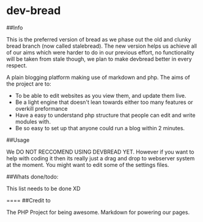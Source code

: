 dev-bread
=====
##Info

This is the preferred version of bread as we phase out the old and clunky bread branch (now called stalebread).
The new version helps us achieve all of our aims which were harder to do in our previous effort, no functionality will
be taken from stale though, we plan to make devbread better in every respect.

A plain blogging platform making use of markdown and php.
The aims of the project are to:
* To be able to edit websites as you view them, and update them live.
* Be a light engine that doesn't lean towards either too many features or overkill preformance
* Have a easy to understand php structure that people can edit and write modules with.
* Be so easy to set up that anyone could run a blog within 2 minutes.


##Usage

We DO NOT RECCOMEND USING DEVBREAD YET.
However if you want to help with coding it then its really just a drag and drop to webserver system at the moment.
You might want to edit some of the settings files.

##Whats done/todo:

This list needs to be done XD

====
##Credit to

The PHP Project for being awesome.
Markdown for powering our pages.
